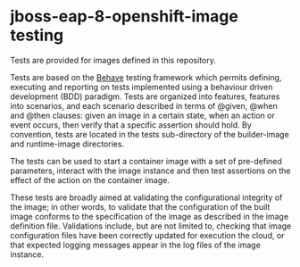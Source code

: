 # jboss-eap-8-openshift-image testing

Tests are provided for images defined in this repository.

Tests are based on the [Behave](https://pypi.org/project/behave/) testing framework which
permits defining, executing and reporting on tests implemented using a behaviour driven development (BDD) paradigm. 
Tests are organized into features, features into scenarios, and each scenario described in terms of @given, 
@when and @then clauses: given an image in a certain state, when an action or event occurs, then verify that a specific
assertion should hold. By convention, tests are located in the tests sub-directory of the builder-image and runtime-image 
directories.

The tests can be used to start a container image with a set of pre-defined parameters, interact with the image instance 
and then test assertions on the effect of the action on the container image.

These tests are broadly aimed at validating the configurational integrity of the image; in other words,
to validate that the configuration of the built image conforms to the specification of the image as described
in the image definition file. Validations include, but are not limited to, checking that image configuration files 
have been correctly updated for execution the cloud, or that expected logging messages appear in the log files of
the image instance.

